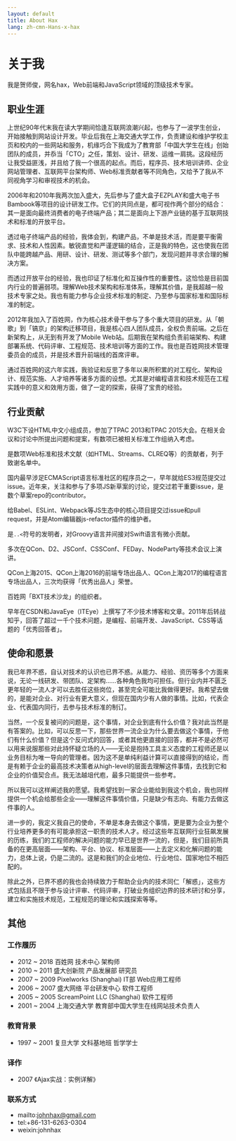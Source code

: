 ```yaml
---
layout: default
title: About Hax
lang: zh-cmn-Hans-x-hax
---
```



# 关于我

我是贺师俊，网名hax，Web前端和JavaScript领域的顶级技术专家。


## 职业生涯

上世纪90年代末我在读大学期间恰逢互联网浪潮兴起，也参与了一波学生创业，开始接触到网站设计开发。毕业后我在上海交通大学工作，负责建设和维护学校主页和校内的一些网站和服务，机缘巧合下我成为了教育部「中国大学生在线」创始团队的成员，并忝当「CTO」之任，策划、设计、研发、运维一肩挑。这段经历让我受益匪浅，并且给了我一个很高的起点。而后，程序员、技术培训讲师、企业网站管理者、互联网平台架构师、Web标准贡献者等不同角色，又给予了我从不同视角学习和审视技术的机会。

2006年和2010年我两次加入盛大，先后参与了盛大盒子EZPLAY和盛大电子书Bambook等项目的设计研发工作。它们的共同点是，都可视作两个部分的结合：其一是面向最终消费者的电子终端产品；其二是面向上下游产业链的基于互联网技术和标准的开放平台。

透过电子终端产品的经验，我体会到，构建产品，不单是技术活，而是要平衡需求、技术和人性因素。敏锐直觉和严谨逻辑的结合，正是我的特色，这也使我在团队中能跨越产品、用研、设计、研发、测试等多个部门，发现问题并寻求合理的解决方案。

而透过开放平台的经验，我也印证了标准化和互操作性的重要性。这恰恰是目前国内行业的普遍弱项。理解Web技术架构和标准体系，理解其价值，是我超越一般技术专家之处。我也有能力参与企业技术标准的制定、乃至参与国家标准和国际标准的制定。

2012年我加入了百姓网，作为核心技术骨干参与了多个重大项目的研发。从「朝歌」到「镐京」的架构迁移项目，我是核心四人团队成员，全权负责前端。之后在新架构上，从无到有开发了Mobile Web站。后期我在架构组负责前端架构、构建部署系统、代码评审、工程规范、技术培训等方面的工作。我也是百姓网技术管理委员会的成员，并是技术晋升前端线的首席评审。

通过百姓网的这六年实践，我验证和反思了多年以来所积累的对工程化、架构设计、规范实施、人才培养等诸多方面的设想。尤其是对编程语言和技术规范在工程实践中的意义和效用方面，做了一定的探索，获得了宝贵的经验。


## 行业贡献

W3C下设HTML中文小组成员，参加了TPAC 2013和TPAC 2015大会。在相关会议和讨论中所提出问题和提案，有数项已被相关标准工作组纳入考虑。

是数项Web标准和技术文献（如HTML、Streams、CLREQ等）的贡献者，列于致谢名单中。

国内最早涉足ECMAScript语言标准社区的程序员之一，早年就给ES3规范提交过issue。近年来，关注和参与了多项JS新草案的讨论，提交过若干重要issue，是数个草案repo的contributor。

给Babel、ESLint、Webpack等JS生态中的核心项目提交过issue和pull request，并是Atom编辑器js-refactor插件的维护者。

是`..<`符号的发明者，对Groovy语言并间接对Swift语言有微小贡献。

多次在QCon、D2、JSConf、CSSConf、FEDay、NodeParty等技术会议上演讲。

QCon上海2015、QCon上海2016的前端专场出品人、QCon上海2017的编程语言专场出品人，三次均获得「优秀出品人」荣誉。

百姓网「BXT技术沙龙」的组织者。

早年在CSDN和JavaEye（ITEye）上撰写了不少技术博客和文章。2011年后转战知乎，回答了超过一千个技术问题，是编程、前端开发、JavaScript、CSS等话题的「优秀回答者」。


## 使命和愿景

我已年界不惑，自认对技术的认识也已界不惑。从能力、经验、资历等多个方面来说，无论一线研发、带团队、定架构……各种角色我均可担任。但行业内并不匮乏更年轻的一流人才可以去胜任这些岗位，甚至完全可能比我做得更好。我希望去做的，是能对企业、对行业有更大意义，但现在国内少有人做的事情。比如，代表企业、代表国内同行，去参与技术标准的制订。

当然，一个反复被问的问题是，这个事情，对企业到底有什么价值？我对此当然是有答案的。比如，可以反思一下，那些世界一流企业为什么要去做这个事情，于他们有什么价值？但是这个反问式的回答，或者其他更直接的回答，都并不是必然可以用来说服那些对此持怀疑立场的人——无论是抱持工具主义态度的工程师还是以业务目标为唯一导向的管理者。因为这不是单纯利益计算可以直接得到的结论，而是有赖于企业的最高技术决策者从high-level的层面去理解这件事情，去找到它和企业的价值契合点。我无法越俎代庖，最多只能提供一些参考。

所以我可以这样阐述我的愿望。我希望找到一家企业能给到我这个机会，我也同样提供一个机会给那些企业——理解这件事情价值，只是缺少有志向、有能力去做这件事的人。

进一步的，我定义我自己的使命，不单是本身去做这个事情，更是要为企业为整个行业培养更多的有可能承担这一职责的技术人才。经过这些年互联网行业狂飙发展的历练，我们的工程师的解决问题的能力早已是世界一流的，但是，我们目前所具备的在更高层面——架构、平台、协议、标准层面——上去定义和化解问题的能力，总体上说，仍是二流的。这是和我们的企业地位、行业地位、国家地位不相匹配的。

除此之外，已界不惑的我也会持续致力于帮助企业内的技术同仁「解惑」，这些方式包括且不限于参与设计评审、代码评审，打破业务组织边界的技术研讨和分享，建立和实施技术规范，工程规范的理论和实践探索等等。


## 其他

### 工作履历
- 2012 ~ 2018 百姓网 技术中心 架构师
- 2010 ~ 2011 盛大创新院 产品发展部 研究员
- 2007 ~ 2009 Pixelworks (Shanghai) IT部 Web应用工程师
- 2006 ~ 2007 盛大网络 平台研发中心 软件工程师
- 2005 ~ 2005 ScreamPoint LLC (Shanghai) 软件工程师
- 2001 ~ 2004 上海交通大学 教育部中国大学生在线网站技术负责人

### 教育背景
- 1997 ~ 2001 复旦大学 文科基地班 哲学学士

### 译作
- 2007 《Ajax实战：实例详解》

### 联系方式
- mailto:johnhax@gmail.com
- tel:+86-131-6263-0304
- weixin:johnhax
